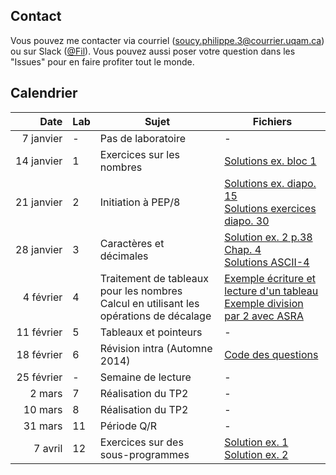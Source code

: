 ## Contact

Vous pouvez me contacter via courriel (soucy.philippe.3@courrier.uqam.ca) ou sur Slack ([@Fil](https://ageei-uqam.slack.com)).
Vous pouvez aussi poser votre question dans les "Issues" pour en faire profiter tout le monde.

## Calendrier

| Date | Lab | Sujet | Fichiers |
| ---: | --- | ----- | -------- |
| 7&nbsp;janvier  | - | Pas de laboratoire | - |
| 14&nbsp;janvier | 1 | Exercices sur les nombres | [Solutions ex. bloc 1](https://github.com/phsoucy/inf2171-h2020-labos/raw/master/labo1/lab1_bloc_sol.pdf) |
| 21&nbsp;janvier | 2 | Initiation à PEP/8 | [Solutions ex. diapo. 15](https://raw.githubusercontent.com/phsoucy/inf2171-h2020-labos/master/labo2/p15.pep) <br> [Solutions exercices diapo. 30](https://raw.githubusercontent.com/phsoucy/inf2171-h2020-labos/master/labo2/p16.pep) |
| 28&nbsp;janvier | 3 | Caractères et décimales | [Solution ex. 2 p.38 Chap. 4](https://github.com/phsoucy/inf2171-h2020-labos/blob/master/labo3/ex2-p38-assembleur.pep)<br> [Solutions ASCII-4](https://raw.githubusercontent.com/phsoucy/inf2171-h2020-labos/master/labo3/ascii-4.txt) |
| 4&nbsp;février | 4 | Traitement de tableaux pour les nombres <br> Calcul en utilisant les opérations de décalage | [Exemple écriture et lecture d'un tableau](https://raw.githubusercontent.com/phsoucy/inf2171-h2020-labos/master/labo4/tab.pep) <br> [Exemple division par 2 avec ASRA](https://raw.githubusercontent.com/phsoucy/inf2171-h2020-labos/master/labo4/div3.pep) |
| 11&nbsp;février | 5 | Tableaux et pointeurs | - |
| 18&nbsp;février | 6 | Révision intra (Automne 2014) | [Code des questions](https://github.com/phsoucy/inf2171-h2020-labos/tree/master/labo6) |
| 25&nbsp;février | - | Semaine de lecture | - |
| 2&nbsp;mars | 7 | Réalisation du TP2 | - |
| 10&nbsp;mars | 8 | Réalisation du TP2 | - |
| 31&nbsp;mars | 11 | Période Q/R | - |
| 7&nbsp;avril | 12 | Exercices sur des sous-programmes | [Solution ex. 1](https://raw.githubusercontent.com/phsoucy/inf2171-h2020-labos/master/labo12/ex1.pep)<br> [Solution ex. 2](https://raw.githubusercontent.com/phsoucy/inf2171-h2020-labos/master/labo12/ex2.pep) |
